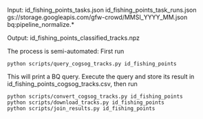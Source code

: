 Input:
    id_fishing_points_tasks.json
    id_fishing_points_task_runs.json
    gs://storage.googleapis.com/gfw-crowd/MMSI_YYYY_MM.json
    bq:pipeline_normalize.*

Output:
    id_fishing_points_classified_tracks.npz


The process is semi-automated:
First run

    python scripts/query_cogsog_tracks.py id_fishing_points

This will print a BQ query. Execute the query and store its result in
id_fishing_points_cogsog_tracks.csv, then run

    python scripts/convert_cogsog_tracks.py id_fishing_points
    python scripts/download_tracks.py id_fishing_points
    python scripts/join_results.py id_fishing_points

